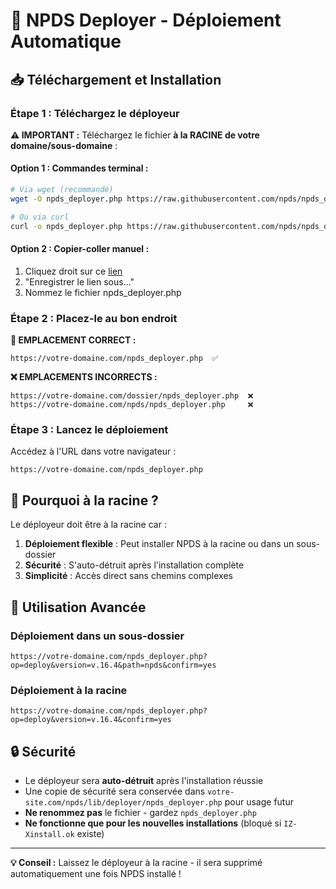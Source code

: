 # 🚀 NPDS Deployer - Déploiement Automatique

## 📥 Téléchargement et Installation

### Étape 1 : Téléchargez le déployeur
**⚠️ IMPORTANT :** Téléchargez le fichier **à la RACINE de votre domaine/sous-domaine** :

#### Option 1 : Commandes terminal :

```bash
# Via wget (recommandé)
wget -O npds_deployer.php https://raw.githubusercontent.com/npds/npds_dune/master/revolution_16/lib/deployer/npds_deployer.php

# Ou via curl
curl -o npds_deployer.php https://raw.githubusercontent.com/npds/npds_dune/master/revolution_16/lib/deployer/npds_deployer.php
```

#### Option 2 : Copier-coller manuel :

1. Cliquez droit sur ce [lien](https://github.com/npds/npds_dune/raw/master/revolution_16/lib/deployer/npds_deployer.php)
2. "Enregistrer le lien sous..."
3. Nommez le fichier npds_deployer.php

### Étape 2 : Placez-le au bon endroit
**📍 EMPLACEMENT CORRECT :**
```
https://votre-domaine.com/npds_deployer.php  ✅
```

**❌ EMPLACEMENTS INCORRECTS :**
```
https://votre-domaine.com/dossier/npds_deployer.php  ❌
https://votre-domaine.com/npds/npds_deployer.php     ❌
```

### Étape 3 : Lancez le déploiement
Accédez à l'URL dans votre navigateur :
```
https://votre-domaine.com/npds_deployer.php
```

## 🎯 Pourquoi à la racine ?

Le déployeur doit être à la racine car :
1. **Déploiement flexible** : Peut installer NPDS à la racine ou dans un sous-dossier
2. **Sécurité** : S'auto-détruit après l'installation complète
3. **Simplicité** : Accès direct sans chemins complexes

## 🔧 Utilisation Avancée

### Déploiement dans un sous-dossier
```
https://votre-domaine.com/npds_deployer.php?op=deploy&version=v.16.4&path=npds&confirm=yes
```

### Déploiement à la racine  
```
https://votre-domaine.com/npds_deployer.php?op=deploy&version=v.16.4&confirm=yes
```

## 🔒 Sécurité

- Le déployeur sera **auto-détruit** après l'installation réussie
- Une copie de sécurité sera conservée dans `votre-site.com/npds/lib/deployer/npds_deployer.php` pour usage futur
- **Ne renommez pas** le fichier - gardez `npds_deployer.php`
- **Ne fonctionne que pour les nouvelles installations** (bloqué si `IZ-Xinstall.ok` existe)

---

**💡 Conseil :** Laissez le déployeur à la racine - il sera supprimé automatiquement une fois NPDS installé !